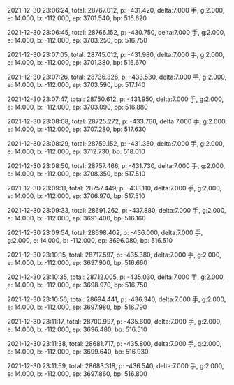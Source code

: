 2021-12-30 23:06:24, total: 28767.012, p: -431.420, delta:7.000 手, g:2.000, e: 14.000, b: -112.000, ep: 3701.540, bp: 516.620

2021-12-30 23:06:45, total: 28766.152, p: -430.750, delta:7.000 手, g:2.000, e: 14.000, b: -112.000, ep: 3703.250, bp: 516.750

2021-12-30 23:07:05, total: 28745.012, p: -431.980, delta:7.000 手, g:2.000, e: 14.000, b: -112.000, ep: 3701.380, bp: 516.670

2021-12-30 23:07:26, total: 28736.326, p: -433.530, delta:7.000 手, g:2.000, e: 14.000, b: -112.000, ep: 3703.590, bp: 517.140

2021-12-30 23:07:47, total: 28750.612, p: -431.950, delta:7.000 手, g:2.000, e: 14.000, b: -112.000, ep: 3703.090, bp: 516.880

2021-12-30 23:08:08, total: 28725.272, p: -433.760, delta:7.000 手, g:2.000, e: 14.000, b: -112.000, ep: 3707.280, bp: 517.630

2021-12-30 23:08:29, total: 28759.152, p: -431.350, delta:7.000 手, g:2.000, e: 14.000, b: -112.000, ep: 3712.730, bp: 518.010

2021-12-30 23:08:50, total: 28757.466, p: -431.730, delta:7.000 手, g:2.000, e: 14.000, b: -112.000, ep: 3708.350, bp: 517.510

2021-12-30 23:09:11, total: 28757.449, p: -433.110, delta:7.000 手, g:2.000, e: 14.000, b: -112.000, ep: 3706.970, bp: 517.510

2021-12-30 23:09:33, total: 28691.262, p: -437.880, delta:7.000 手, g:2.000, e: 14.000, b: -112.000, ep: 3691.400, bp: 516.160

2021-12-30 23:09:54, total: 28698.402, p: -436.000, delta:7.000 手, g:2.000, e: 14.000, b: -112.000, ep: 3696.080, bp: 516.510

2021-12-30 23:10:15, total: 28717.597, p: -435.380, delta:7.000 手, g:2.000, e: 14.000, b: -112.000, ep: 3697.900, bp: 516.660

2021-12-30 23:10:35, total: 28712.005, p: -435.030, delta:7.000 手, g:2.000, e: 14.000, b: -112.000, ep: 3698.970, bp: 516.750

2021-12-30 23:10:56, total: 28694.441, p: -436.340, delta:7.000 手, g:2.000, e: 14.000, b: -112.000, ep: 3697.980, bp: 516.790

2021-12-30 23:11:17, total: 28700.997, p: -435.600, delta:7.000 手, g:2.000, e: 14.000, b: -112.000, ep: 3696.480, bp: 516.510

2021-12-30 23:11:38, total: 28681.717, p: -435.800, delta:7.000 手, g:2.000, e: 14.000, b: -112.000, ep: 3699.640, bp: 516.930

2021-12-30 23:11:59, total: 28683.318, p: -436.540, delta:7.000 手, g:2.000, e: 14.000, b: -112.000, ep: 3697.860, bp: 516.800